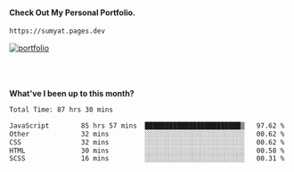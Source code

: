 #### Check Out My Personal Portfolio.
````bash
https://sumyat.pages.dev
````

<a href='https://sumyat.pages.dev/'>
    <img src='https://github.com/sumyat-aung/sumyat-aung/assets/108873224/c9b4f2be-c585-4dd3-84e1-692c3854a6d8' alt='portfolio' align='center' />
</a>


<br />
<br />


<br />
<br />

**What've I been up to this month?**

<!--START_SECTION:waka-->

```txt
Total Time: 87 hrs 30 mins

JavaScript        85 hrs 57 mins  ████████████████████████▒   97.62 %
Other             32 mins         ░░░░░░░░░░░░░░░░░░░░░░░░░   00.62 %
CSS               32 mins         ░░░░░░░░░░░░░░░░░░░░░░░░░   00.62 %
HTML              30 mins         ░░░░░░░░░░░░░░░░░░░░░░░░░   00.58 %
SCSS              16 mins         ░░░░░░░░░░░░░░░░░░░░░░░░░   00.31 %
```

<!--END_SECTION:waka-->




